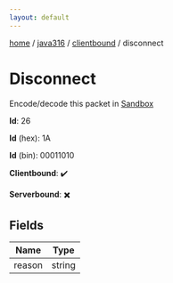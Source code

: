 ```yaml
---
layout: default
---
```


[home](/)  /  [java316](/protocol/java316)  /  [clientbound](/protocol/java316/clientbound)  /  disconnect

# Disconnect

Encode/decode this packet in [Sandbox](../../../sandbox/java316#Clientbound.Disconnect)

**Id**: 26

**Id** (hex): 1A

**Id** (bin): 00011010

**Clientbound**: ✔️

**Serverbound**: ✖️

## Fields

Name | Type
---|---
reason | string
